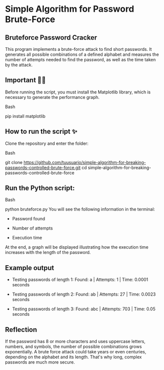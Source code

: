 # Simple Algorithm for Password Brute-Force

## Bruteforce Password Cracker
This program implements a brute-force attack to find short passwords. It generates all possible combinations of a defined alphabet and measures the number of attempts needed to find the password, as well as the time taken by the attack.

## Important 🙌🚧

Before running the script, you must install the Matplotlib library, which is necessary to generate the performance graph.

Bash

pip install matplotlib

## How to run the script ✨
Clone the repository and enter the folder:

Bash

git clone https://github.com/tuusuario/simple-algorithm-for-breaking-passwords-controlled-brute-force.git
cd simple-algorithm-for-breaking-passwords-controlled-brute-force


## Run the Python script:

Bash

python bruteforce.py
You will see the following information in the terminal:

- Password found

- Number of attempts

- Execution time

At the end, a graph will be displayed illustrating how the execution time increases with the length of the password.

## Example output

- Testing passwords of length 1:
Found: a | Attempts: 1 | Time: 0.0001 seconds

- Testing passwords of length 2:
Found: ab | Attempts: 27 | Time: 0.0023 seconds

- Testing passwords of length 3:
Found: abc | Attempts: 703 | Time: 0.05 seconds

## Reflection
If the password has 8 or more characters and uses uppercase letters, numbers, and symbols, the number of possible combinations grows exponentially. A brute force attack could take years or even centuries, depending on the alphabet and its length. That's why long, complex passwords are much more secure.
